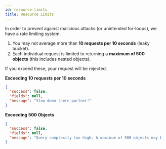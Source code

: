 ```yaml
---
id: resource-limits
title: Resource Limits
---
```


In order to prevent against malicious attacks (or unintended for-loops), we have a rate limiting system. 

1) You may not average more than **10 requests per 10 seconds** (leaky bucket).
2) Each individual request is limited to returning a **maximum of 500 objects** (this includes nested objects).

If you exceed these, your request will be rejected.

**Exceeding 10 requests per 10 seconds**

```json
{
  "success": false,
  "fields": null,
  "message": "Slow down there partner!"
}
```

**Exceeding 500 Objects**

```json
{
  "success": false,
  "fields": null,
  "message": "Query complexity too high. A maximum of 500 objects may be returned by each request. (actual: 674)"
}
```